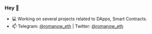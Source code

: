 ### Hey 👋 

- 💻 Working on several projects related to DApps, Smart Contracts.
- 📫 Telegram: [@romanow_eth](https://t.me/romanow_eth)  | Twitter: [@romanow_eth](https://twitter.com/romanow_eth)
